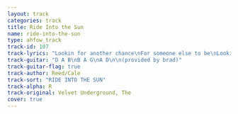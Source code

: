 ```yaml
---
layout: track
categories: track
title: Ride Into the Sun
name: ride-into-the-sun
type: ahfow_track
track-id: 107
track-lyrics: "Lookin for another chance\nFor someone else to be\nLookin for another place\nTo ride into the sun\n\nRide into the sun\nRide into the sun\nRide into the sun\nRide into the sun\n\nWaitin for the ships to sail\nLooking for an end\nRidin for another time\nTo ride into the sun\n\nRide into the sun\nRide into the sun\nRide into the sun\nRide into the sun"
track-guitar: "D A B\nB A G\nA D\n\n(provided by brad)"
track-guitar-flag: true
track-author: Reed/Cale
track-sort: "RIDE INTO THE SUN"
track-alpha: R
track-original: Velvet Underground, The
cover: true
---
```


